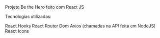 Projeto Be the Hero feito com React JS

Tecnologias utilizadas:

React Hooks
React Router Dom
Axios (chamadas na API feita em NodeJS)
React Icons


